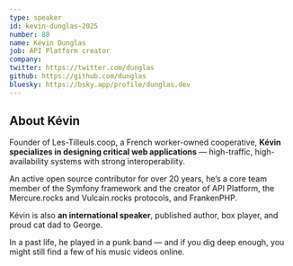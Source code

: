```yaml
---
type: speaker
id: kevin-dunglas-2025
number: 80
name: Kévin Dunglas
job: API Platform creator
company: 
twitter: https://twitter.com/dunglas
github: https://github.com/dunglas
bluesky: https://bsky.app/profile/dunglas.dev 
---
```


## About Kévin

Founder of Les-Tilleuls.coop, a French worker-owned cooperative, **Kévin specializes in designing critical web applications** — high-traffic, high-availability systems with strong interoperability.

An active open source contributor for over 20 years, he’s a core team member of the Symfony framework and the creator of API Platform, the Mercure.rocks and Vulcain.rocks protocols, and FrankenPHP.

Kévin is also **an international speaker**, published author, box player, and proud cat dad to George.

In a past life, he played in a punk band — and if you dig deep enough, you might still find a few of his music videos online.
